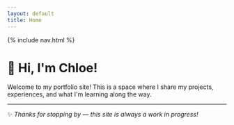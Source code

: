 ```yaml
---
layout: default
title: Home
---
```

{% include nav.html %}

# 👋 Hi, I'm Chloe!

Welcome to my portfolio site! This is a space where I share my projects, experiences, and what I'm learning along the way.

---

✨ *Thanks for stopping by — this site is always a work in progress!*
